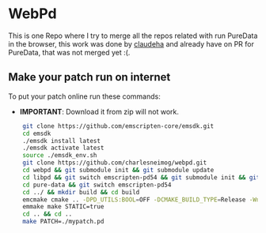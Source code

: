 # WebPd

This is one Repo where I try to merge all the repos related with run PureData in the browser, this work was done by [claudeha](https://github.com/claudeha/libpd.git) and already have on PR for PureData, that was not merged yet :(. 

## Make your patch run on internet

To put your patch online run these commands:

* **IMPORTANT**: Download it from zip will not work.

``` bash
    git clone https://github.com/emscripten-core/emsdk.git
    cd emsdk
    ./emsdk install latest
    ./emsdk activate latest
    source ./emsdk_env.sh
    git clone https://github.com/charlesneimog/webpd.git
    cd webpd && git submodule init && git submodule update
    cd libpd && git switch emscripten-pd54 && git submodule init && git submodule update
    cd pure-data && git switch emscripten-pd54
    cd ../ && mkdir build && cd build
    emcmake cmake .. -DPD_UTILS:BOOL=OFF -DCMAKE_BUILD_TYPE=Release -Wno-dev
    emmake make STATIC=true
    cd .. && cd ..
    make PATCH=./mypatch.pd 

